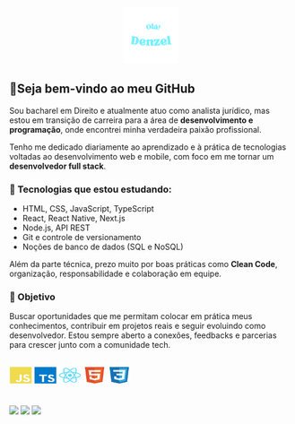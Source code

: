<p align="center">
  <a><img width="20%" alt="Olá! Eu sou o Denzel" src="/assets/gh-readme-header.png" /></a>
</p>

<h2>👋Seja bem-vindo ao meu GitHub</h2>
<p>
Sou bacharel em Direito e atualmente atuo como analista jurídico, mas estou em transição de carreira para a área de <strong>desenvolvimento e programação</strong>, onde encontrei minha verdadeira paixão profissional.
</p>
<p>
Tenho me dedicado diariamente ao aprendizado e à prática de tecnologias voltadas ao desenvolvimento web e mobile, com foco em me tornar um <strong>desenvolvedor full stack</strong>.
</p>
<h3>🚀 Tecnologias que estou estudando:</h3>
<ul>
  <li>HTML, CSS, JavaScript, TypeScript</li>
  <li>React, React Native, Next.js</li>
  <li>Node.js, API REST</li>
  <li>Git e controle de versionamento</li>
  <li>Noções de banco de dados (SQL e NoSQL)</li>
</ul>
<p>
Além da parte técnica, prezo muito por boas práticas como <strong>Clean Code</strong>, organização, responsabilidade e colaboração em equipe.
</p>
<h3>🎯 Objetivo</h3>
<p>
Buscar oportunidades que me permitam colocar em prática meus conhecimentos, contribuir em projetos reais e seguir evoluindo como desenvolvedor. Estou sempre aberto a conexões, feedbacks e parcerias para crescer junto com a comunidade tech.
</p>

<div style="display: inline_block"><br>
  <img align="center" alt="Js" height="30" width="40" src="https://raw.githubusercontent.com/devicons/devicon/master/icons/javascript/javascript-plain.svg">
  <img align="center" alt="Ts" height="30" width="40" src="https://raw.githubusercontent.com/devicons/devicon/master/icons/typescript/typescript-plain.svg">
  <img align="center" alt="React" height="30" width="40" src="https://raw.githubusercontent.com/devicons/devicon/master/icons/react/react-original.svg">
  <img align="center" alt="HTML" height="30" width="40" src="https://raw.githubusercontent.com/devicons/devicon/master/icons/html5/html5-original.svg">
  <img align="center" alt="CSS" height="30" width="40" src="https://raw.githubusercontent.com/devicons/devicon/master/icons/css3/css3-original.svg">
  <!-- <img align="center" alt="Python" height="30" width="40" src="https://raw.githubusercontent.com/devicons/devicon/master/icons/python/python-original.svg">-->
</div>

  #
 
<div>
  <a href="https://instagram.com/instadenzel" target="_blank"><img src="https://img.shields.io/badge/-Instagram-%23E4405F?style=for-the-badge&logo=instagram&logoColor=white" target="_blank"></a>
  <a href = "mailto:denzel.tognetti@gmail.com"><img src="https://img.shields.io/badge/-Gmail-%23333?style=for-the-badge&logo=gmail&logoColor=white" target="_blank"></a>
  <a href="https://www.linkedin.com/in/denzel-tognetti" target="_blank"><img src="https://img.shields.io/badge/-LinkedIn-%230077B5?style=for-the-badge&logo=linkedin&logoColor=white" target="_blank"></a> 
</div>
